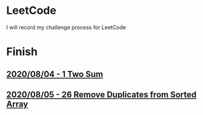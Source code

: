 # LeetCode
I will record my challenge process for LeetCode

# Finish
## [2020/08/04 - 1 Two Sum](https://github.com/marshal604/leetcode/tree/master/1.%20Two%20Sum)
## [2020/08/05 - 26 Remove Duplicates from Sorted Array](https://github.com/marshal604/leetcode/tree/master/26.%20Remove%20Duplicates%20from%20Sorted%20Array)